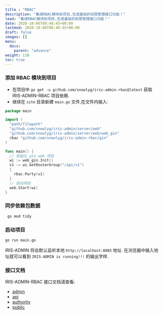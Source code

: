 ```yaml
---
title : "RBAC"
description: "集成RBAC模块到项目,生成基础的权限管理接口功能！"
lead: "集成RBAC模块到项目,生成基础的权限管理接口功能！"
date: 2020-10-06T08:48:45+00:00
lastmod: 2020-10-06T08:48:45+00:00
draft: false
images: []
menu:
  docs:
    parent: "advance"
weight: 110
toc: true
---
```


### 添加 RBAC 模块到项目


- 在项目中 `go get -u github.com/snowlyg/iris-admin-rbac@latest` 获取 IRIS-ADMIN-RBAC 项目依赖.
- 继续在 `site` 目录新建 `main.go` 文件,在文件内输入:
  
```go
package main

import (
  "path/filepath"
  "github.com/snowlyg/iris-admin/server/web"
  "github.com/snowlyg/iris-admin/server/web/web_gin"
  rbac "github.com/snowlyg/iris-admin-rbac/gin"
)

func main() {
  // 初始化 gin web 项目
  wi := web_gin.Init()
  v1 := wi.GetRouterGroup("/api/v1")
  {
    rbac.Party(v1)
  }
  // 启动项目
  web.Start(wi)
}
```

### 同步依赖包数据

```bash
 go mod tidy
```

### 启动项目

```bash
go run main.go
```

IRIS-ADMIN 将会默认监听本地 `http://localhost:8085` 地址. 在浏览器中输入地址就可以看到 `IRIS-ADMIN is running!!!` 的输出字样.

### 接口文档

IRIS-ADMIN-RBAC 接口文档请查看:

- [admin](https://github.com/snowlyg/iris-admin-rbac/tree/main/gin/admin/test)
- [api](https://github.com/snowlyg/iris-admin-rbac/tree/main/gin/api/test)
- [authority](https://github.com/snowlyg/iris-admin-rbac/tree/main/gin/authority/test)
- [public](https://github.com/snowlyg/iris-admin-rbac/tree/main/gin/public/test)
